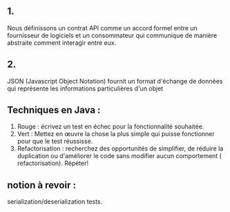 ## 1. 

Nous définissons un contrat API comme un accord formel entre un fournisseur de logiciels et un consommateur qui communique de manière abstraite comment interagir entre eux.

## 2. 

JSON (Javascript Object Notation) fournit un format d'échange de données qui représente les informations particulières d'un objet 


## Techniques en Java : 

1. Rouge : écrivez un test en échec pour la fonctionnalité souhaitée.
2. Vert : Mettez en œuvre la chose la plus simple qui puisse fonctionner pour que le test réussisse.
3. Refactorisation : recherchez des opportunités de simplifier, de réduire la duplication ou d'améliorer le code sans modifier aucun comportement ( refactorisation).
Répéter!

## notion à revoir : 
 serialization/deserialization tests.
